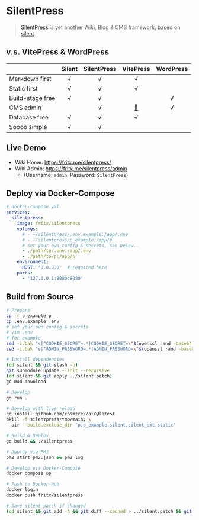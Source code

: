 # SilentPress

> [SilentPress](https://github.com/fritx/silentpress) is yet another Wiki, Blog & CMS framework, based on [silent](https://github.com/fritx/silent).

## v.s. VitePress & WordPress

| | Silent | SilentPress | VitePress | WordPress |
| :-- | :--: | :--: | :--: | :--: |
| Markdown first | √ | √ | √ |  |
| Static first | √ | √ | √ |  |
| Build-stage free | √ | √ |  | √ |
| CMS admin |  | √ | [🔧](https://vitepress.dev/guide/cms) | √ |
| Database free | √ | √ | √ |  |
| Soooo simple | √ | √ |  |  |

## Live Demo

- Wiki Home: https://fritx.me/silentpress/
- Wiki Admin: https://fritx.me/silentpress/admin
  - (Username: `admin`, Password: `SilentPress`)

## Deploy via Docker-Compose

```yml
# docker-compose.yml
services:
  silentpress:
    image: fritx/silentpress
    volumes:
      # - ~/silentpress/.env.example:/app/.env
      # - ~/silentpress/p_example:/app/p
      # set your own config & secrets, see below..
      - ./path/to/.env:/app/.env
      - ./path/to/p:/app/p
    environment:
      HOST: '0.0.0.0'  # required here
    ports:
      - '127.0.0.1:8080:8080'
```

## Build from Source

```sh
# Prepare
cp -r p_example p
cp .env.example .env
# set your own config & secrets
# vim .env
# for example
sed -i.bak "s|^COOKIE_SECRET=.*|COOKIE_SECRET=\"$(openssl rand -base64 32)\"|" .env
sed -i.bak "s|^ADMIN_PASSWORD=.*|ADMIN_PASSWORD=\"$(openssl rand -base64 32)\"|" .env

# Install dependencies
(cd silent && git stash -u)
git submodule update --init --recursive
(cd silent && git apply ../silent.patch)
go mod download

# Develop
go run .

# Develop with live reload
go install github.com/cosmtrek/air@latest
pkill -f silentpress/tmp/main; \
  air --build.exclude_dir "p,p_example,silent,silent_ext,static"

# Build & Deploy
go build && ./silentpress

# Deploy via PM2
pm2 start pm2.json && pm2 log

# Develop via Docker-Compose
docker compose up

# Push to Docker-Hub
docker login
docker push fritx/silentpress

# Save silent patch if changed
(cd silent && git add -A && git diff --cached > ../silent.patch && git reset .)
```
